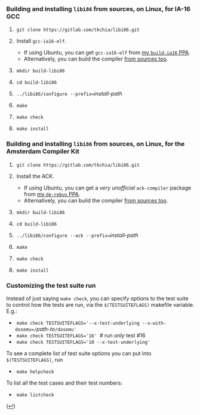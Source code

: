 ### Building and installing `libi86` from sources, on Linux, for IA-16 GCC

 1. &nbsp;`git clone https://gitlab.com/tkchia/libi86.git`

 2. &nbsp;Install `gcc-ia16-elf`.
    * If using Ubuntu, you can get `gcc-ia16-elf` from [my `build-ia16` PPA](https://launchpad.net/~tkchia/+archive/ubuntu/build-ia16/).
    * Alternatively, you can build the compiler [from sources too](https://github.com/tkchia/build-ia16).

 3. &nbsp;`mkdir build-libi86`

 4. &nbsp;`cd build-libi86`

 5. &nbsp;`../libi86/configure --prefix=`_install-path_

 6. &nbsp;`make`

 7. &nbsp;`make check`

 8. &nbsp;`make install`

### Building and installing `libi86` from sources, on Linux, for the Amsterdam Compiler Kit

 1. &nbsp;`git clone https://gitlab.com/tkchia/libi86.git`

 2. &nbsp;Install the ACK.
    * If using Ubuntu, you can get a _very unofficial_ `ack-compiler` package from [my `de-rebus` PPA](https://launchpad.net/~tkchia/+archive/ubuntu/de-rebus/).
    * Alternatively, you can build the compiler [from sources too](https://github.com/davidgiven/ack).

 3. &nbsp;`mkdir build-libi86`

 4. &nbsp;`cd build-libi86`

 5. &nbsp;`../libi86/configure --ack --prefix=`_install-path_

 6. &nbsp;`make`

 7. &nbsp;`make check`

 8. &nbsp;`make install`

### Customizing the test suite run

Instead of just saying `make check`, you can specify options to the test suite to control how the tests are run, via the `$(TESTSUITEFLAGS)` makefile variable.  E.g.:

  * &nbsp;`make check TESTSUITEFLAGS='--x-test-underlying --x-with-dosemu=/`_path-to_`/dosemu'`
  * &nbsp;`make check TESTSUITEFLAGS='16'` &nbsp;# run _only_ test #16
  * &nbsp;`make check TESTSUITEFLAGS='10 --x-test-underlying'`

To see a complete list of test suite options you can put into `$(TESTSUITEFLAGS)`, run

  * &nbsp;`make helpcheck`

To list all the test cases and their test numbers:

  * &nbsp;`make listcheck`

([↵](../README.asciidoc))
